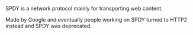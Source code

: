 SPDY is a network protocol mainly for transporting web content.

Made by Google and eventually people working on SPDY turned to HTTP2 instead and
SPDY was deprecated.
